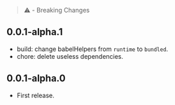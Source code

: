 > ⚠️ - Breaking Changes

## 0.0.1-alpha.1
- build: change babelHelpers from `runtime` to `bundled`.
- chore: delete useless dependencies.

## 0.0.1-alpha.0
- First release.

